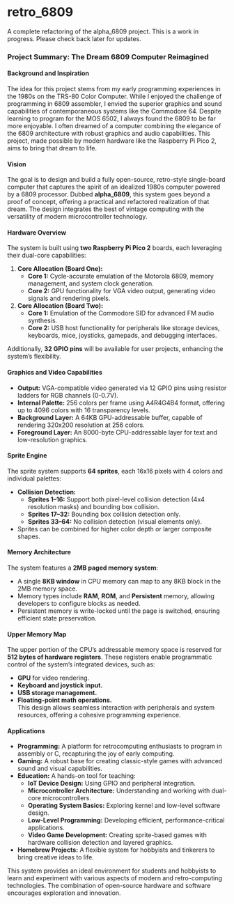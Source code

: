 # retro_6809
A complete refactoring of the alpha_6809 project. This is a work in progress. Please check back later for updates.

### Project Summary: **The Dream 6809 Computer Reimagined**

#### Background and Inspiration
The idea for this project stems from my early programming experiences in the 1980s on the TRS-80 Color Computer. While I enjoyed the challenge of programming in 6809 assembler, I envied the superior graphics and sound capabilities of contemporaneous systems like the Commodore 64. Despite learning to program for the MOS 6502, I always found the 6809 to be far more enjoyable. I often dreamed of a computer combining the elegance of the 6809 architecture with robust graphics and audio capabilities. This project, made possible by modern hardware like the Raspberry Pi Pico 2, aims to bring that dream to life.

#### Vision
The goal is to design and build a fully open-source, retro-style single-board computer that captures the spirit of an idealized 1980s computer powered by a 6809 processor. Dubbed **alpha_6809**, this system goes beyond a proof of concept, offering a practical and refactored realization of that dream. The design integrates the best of vintage computing with the versatility of modern microcontroller technology.

#### Hardware Overview
The system is built using **two Raspberry Pi Pico 2** boards, each leveraging their dual-core capabilities:  
1. **Core Allocation (Board One):**
   - **Core 1:** Cycle-accurate emulation of the Motorola 6809, memory management, and system clock generation.
   - **Core 2:** GPU functionality for VGA video output, generating video signals and rendering pixels.
2. **Core Allocation (Board Two):**
   - **Core 1:** Emulation of the Commodore SID for advanced FM audio synthesis.
   - **Core 2:** USB host functionality for peripherals like storage devices, keyboards, mice, joysticks, gamepads, and debugging interfaces.  

Additionally, **32 GPIO pins** will be available for user projects, enhancing the system’s flexibility.

#### Graphics and Video Capabilities
- **Output:** VGA-compatible video generated via 12 GPIO pins using resistor ladders for RGB channels (0-0.7V).  
- **Internal Palette:** 256 colors per frame using A4R4G4B4 format, offering up to 4096 colors with 16 transparency levels.  
- **Background Layer:** A 64KB GPU-addressable buffer, capable of rendering 320x200 resolution at 256 colors.  
- **Foreground Layer:** An 8000-byte CPU-addressable layer for text and low-resolution graphics.  

#### Sprite Engine
The sprite system supports **64 sprites**, each 16x16 pixels with 4 colors and individual palettes:
- **Collision Detection:**  
  - **Sprites 1–16:** Support both pixel-level collision detection (4x4 resolution masks) and bounding box collision.  
  - **Sprites 17–32:** Bounding box collision detection only.  
  - **Sprites 33–64:** No collision detection (visual elements only).  
- Sprites can be combined for higher color depth or larger composite shapes.

#### Memory Architecture
The system features a **2MB paged memory system**:  
- A single **8KB window** in CPU memory can map to any 8KB block in the 2MB memory space.  
- Memory types include **RAM**, **ROM**, and **Persistent** memory, allowing developers to configure blocks as needed.  
- Persistent memory is write-locked until the page is switched, ensuring efficient state preservation.

#### Upper Memory Map
The upper portion of the CPU’s addressable memory space is reserved for **512 bytes of hardware registers**. These registers enable programmatic control of the system’s integrated devices, such as:  
- **GPU** for video rendering.  
- **Keyboard and joystick input.**  
- **USB storage management.**  
- **Floating-point math operations.**  
This design allows seamless interaction with peripherals and system resources, offering a cohesive programming experience.

#### Applications
- **Programming:** A platform for retrocomputing enthusiasts to program in assembly or C, recapturing the joy of early computing.  
- **Gaming:** A robust base for creating classic-style games with advanced sound and visual capabilities.  
- **Education:** A hands-on tool for teaching:
  - **IoT Device Design:** Using GPIO and peripheral integration.  
  - **Microcontroller Architecture:** Understanding and working with dual-core microcontrollers.  
  - **Operating System Basics:** Exploring kernel and low-level software design.  
  - **Low-Level Programming:** Developing efficient, performance-critical applications.  
  - **Video Game Development:** Creating sprite-based games with hardware collision detection and layered graphics.  
- **Homebrew Projects:** A flexible system for hobbyists and tinkerers to bring creative ideas to life.

This system provides an ideal environment for students and hobbyists to learn and experiment with various aspects of modern and retro-computing technologies. The combination of open-source hardware and software encourages exploration and innovation.
